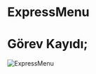 # ExpressMenu

# Görev Kayıdı;
![ExpressMenu](https://github.com/gknsntrk90/ExpressMenu/assets/133425361/47d9927e-5c7d-4356-971c-fff86ea62280)
